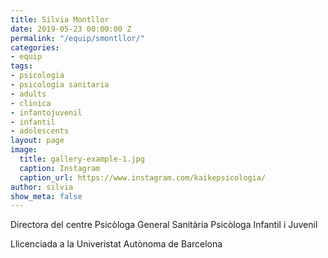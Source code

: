 ```yaml
---
title: Sílvia Montllor
date: 2019-05-23 00:00:00 Z
permalink: "/equip/smontllor/"
categories:
- equip
tags:
- psicologia
- psicologia sanitaria
- adults
- clinica
- infantojuvenil
- infantil
- adolescents
layout: page
image:
  title: gallery-example-1.jpg
  caption: Instagram
  caption_url: https://www.instagram.com/kaikepsicologia/
author: silvia
show_meta: false
---
```


Directora del centre
Psicòloga General Sanitària
Psicòloga Infantil i Juvenil

Llicenciada a la Univeristat Autònoma de Barcelona
